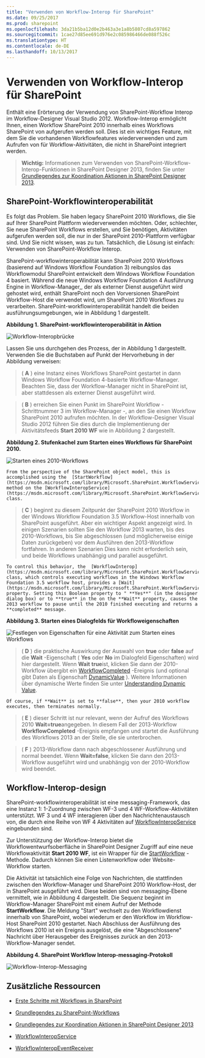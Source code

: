 ```yaml
---
title: "Verwenden von Workflow-Interop für SharePoint"
ms.date: 09/25/2017
ms.prod: sharepoint
ms.openlocfilehash: 3da21b5ba12d0e2b463a3e1a8b5807cd8a597862
ms.sourcegitcommit: 1cae27d85ee691d976e2c085986466de088f526c
ms.translationtype: HT
ms.contentlocale: de-DE
ms.lasthandoff: 10/13/2017
---
```

# <a name="use-workflow-interop-for-sharepoint"></a>Verwenden von Workflow-Interop für SharePoint
Enthält eine Erörterung der Verwendung von SharePoint-Workflow Interop im Workflow-Designer Visual Studio 2012. Workflow-Interop ermöglicht Ihnen, einen Workflow SharePoint 2010 innerhalb eines Workflows SharePoint von aufgerufen werden soll. Dies ist ein wichtiges Feature, mit dem Sie die vorhandenen Workflowfeatures wiederverwenden und zum Aufrufen von für Workflow-Aktivitäten, die nicht in SharePoint integriert werden.

  
    
    


> **Wichtig:** Informationen zum Verwenden von SharePoint-Workflow-Interop-Funktionen in SharePoint Designer 2013, finden Sie unter  [Grundlegendes zur Koordination Aktionen in SharePoint Designer 2013](understanding-coordination-actions-in-sharepoint-designer.md). 
  
    
    


## <a name="sharepoint-workflow-interop"></a>SharePoint-Workflowinteroperabilität
<a name="bkm_interop"> </a>

Es folgt das Problem. Sie haben legacy SharePoint 2010 Workflows, die Sie auf Ihrer SharePoint Plattform wiederverwenden möchten. Oder, schlechter, Sie neue SharePoint Workflows erstellen, und Sie benötigen, Aktivitäten aufgerufen werden soll, die nur in der SharePoint 2010-Plattform verfügbar sind. Und Sie nicht wissen, was zu tun. Tatsächlich, die Lösung ist einfach: Verwenden von SharePoint-Workflow Interop.
  
    
    
SharePoint-workflowinteroperabilität kann SharePoint 2010 Workflows (basierend auf Windows Workflow Foundation 3) reibungslos das Workflowmodul SharePoint entwickelt dem Windows Workflow Foundation 4 basiert. Während die neue Windows Workflow Foundation 4 Ausführung Engine in Workflow-Manager,, der als externer Dienst ausgeführt wird gehostet wird, enthält SharePoint noch den Vorversionen SharePoint Workflow-Host die verwendet wird, um SharePoint 2010 Workflows zu verarbeiten. SharePoint-workflowinteroperabilität handelt die beiden ausführungsumgebungen, wie in Abbildung 1 dargestellt.
  
    
    

**Abbildung 1. SharePoint-workflowinteroperabilität in Aktion**

  
    
    

  
    
    
![Workflow-Interopbrücke](../images/wfInteropBridge.png)
  
    
    
Lassen Sie uns durchgehen des Prozess, der in Abbildung 1 dargestellt. Verwenden Sie die Buchstaben auf Punkt der Hervorhebung in der Abbildung verweisen:
  
    
    


  
    
    
> ( **A** ) eine Instanz eines Workflows SharePoint gestartet in dann Windows Workflow Foundation 4-basierte Workflow-Manager. Beachten Sie, dass der Workflow-Manager nicht in SharePoint ist, aber stattdessen als externer Dienst ausgeführt wird.
    
  

  
    
    
> ( **B** ) erreichen Sie einen Punkt im SharePoint Workflow - Schrittnummer 3 im Workflow-Manager -, an den Sie einen Workflow SharePoint 2010 aufrufen möchten. In der Workflow-Designer Visual Studio 2012 führen Sie dies durch die Implementierung der Aktivitätsfeeds **Start 2010 WF** wie in Abbildung 2 dargestellt.
    
   **Abbildung 2. Stufenkachel zum Starten eines Workflows für SharePoint 2010.**

  

  ![Starten eines 2010-Workflows](../images/wfInterop_Stage1.png)
  

    
    
    From the perspective of the SharePoint object model, this is accomplished using the  [StartWorkflow](https://msdn.microsoft.com/library/Microsoft.SharePoint.WorkflowServices.WorkflowInteropService.StartWorkflow.aspx) method on the [WorkflowInteropService](https://msdn.microsoft.com/library/Microsoft.SharePoint.WorkflowServices.WorkflowInteropService.aspx) class.
    
  

  
    
    
> ( **C** ) beginnt zu diesem Zeitpunkt der SharePoint 2010 Workflow in der Windows Workflow Foundation 3.5 Workflow-Host innerhalb von SharePoint ausgeführt. Aber ein wichtiger Aspekt angezeigt wird. In einigen Szenarien sollten Sie den Workflow 2013 warten, bis des 2010-Workflows, bis Sie abgeschlossen (und möglicherweise einige Daten zurückgeben) vor dem Ausführen den 2013-Workflow fortfahren. In anderen Szenarien Dies kann nicht erforderlich sein, und beide Workflows unabhängig und parallel ausgeführt.
    
    To control this behavior, the  [WorkflowInterop](https://msdn.microsoft.com/library/Microsoft.SharePoint.WorkflowServices.Activities.WorkflowInterop.aspx) class, which controls executing workflows in the Windows Workflow Foundation 3.5 workflow host, provides a [Wait](https://msdn.microsoft.com/library/Microsoft.SharePoint.WorkflowServices.Activities.WorkflowInterop.Wait.aspx) property. Setting this Boolean property to " **Yes**" (in the designer dialog box) or to **true** in the on the **Wait** property, causes the 2013 workflow to pause until the 2010 finished executing and returns a **completed** message.
    
    
    

   **Abbildung 3. Starten eines Dialogfelds für Workfloweigenschaften**

  

  ![Festlegen von Eigenschaften für eine Aktivität zum Starten eines Workflows](../images/wfInterop_.png)
  

  

  

  
    
    
> ( **D** ) die praktische Auswirkung der Auswahl von **true** oder **false** auf die **Wait** -Eigenschaft ( **Yes** oder **No** im Dialogfeld Eigenschaften) wird hier dargestellt. Wenn **Wait** **true**ist, klicken Sie dann der 2010-Workflow übergibt ein  [WorkflowCompleted](https://msdn.microsoft.com/library/Microsoft.SharePoint.WorkflowServices.WorkflowInteropEventReceiver.WorkflowCompleted.aspx) -Ereignis (und optional gibt Daten als Eigenschaft [DynamicValue](http://msdn.microsoft.com/library/2af7983b-8357-4e0f-9ba9-dfdeed05a8a7.aspx) ). Weitere Informationen über dynamische Werte finden Sie unter [Understanding Dynamic Value](http://msdn.microsoft.com/library/c5702628-9625-4d19-95c5-13923e91fea1.aspx).
    
    Of course, if **Wait** is set to **false**, then your 2010 workflow executes, then terminates normally.
    
  

  
    
    
> ( **E** ) dieser Schritt ist nur relevant, wenn der Aufruf des Workflows 2010 **Wait=true**angegeben. In diesem Fall der 2013-Workflow **WorkflowCompleted** -Ereignis empfangen und startet die Ausführung des Workflows 2013 an der Stelle, die sie unterbrochen.
    
  

  
    
    
> ( **F** ) 2013-Workflow dann nach abgeschlossener Ausführung und normal beendet. Wenn **Wait=false**, klicken Sie dann den 2013-Workflow ausgeführt wird und unabhängig von der 2010-Workflow wird beendet. 
    
  

## <a name="workflow-interop-design"></a>Workflow-Interop-design
<a name="bkm_interopDesign"> </a>

SharePoint-workflowinteroperabilität ist eine messaging-Framework, das eine Instanz 1: 1-Zuordnung zwischen WF-3 und 4 WF-Workflow-Aktivitäten unterstützt. WF 3 und 4 WF interagieren über den Nachrichtenaustausch von, die durch eine Reihe von WF 4 Aktivitäten auf  [WorkflowInteropService](https://msdn.microsoft.com/library/Microsoft.SharePoint.WorkflowServices.WorkflowInteropService.aspx) eingebunden sind.
  
    
    
Zur Unterstützung der Workflow-Interop bietet die Workflowentwurfsoberfläche in SharePoint Designer Zugriff auf eine neue Workflowaktivität **Start 2010 WF**, ist ein Wrapper für die  [StartWorkflow](https://msdn.microsoft.com/library/Microsoft.SharePoint.WorkflowServices.WorkflowInteropService.StartWorkflow.aspx) -Methode. Dadurch können Sie einen Listenworkflow oder Website-Workflow starten.
  
    
    
Die Aktivität ist tatsächlich eine Folge von Nachrichten, die stattfinden zwischen den Workflow-Manager und SharePoint 2010 Workflow-Host, der in SharePoint ausgeführt wird. Diese beiden sind von messaging-Ebene vermittelt, wie in Abbildung 4 dargestellt. Die Sequenz beginnt im Workflow-Manager SharePoint mit einem Aufruf der Methode **StartWorkflow**. Die Meldung "Start" wechselt zu den Workflowdienst innerhalb von SharePoint, wobei wiederum er den Workflow im Workflow-Host SharePoint 2010 gestartet. Nach Abschluss der Ausführung des Workflows 2010 ist ein Ereignis ausgelöst, die eine "Abgeschlossene" Nachricht über Herausgeber des Ereignisses zurück an den 2013-Workflow-Manager sendet.
  
    
    

**Abbildung 4. SharePoint Workflow Interop-messaging-Protokoll**

  
    
    

  
    
    
![Workflow-Interop-Messaging](../images/wfInteropMessaging.png)
  
    
    

  
    
    

  
    
    

## <a name="additional-resources"></a>Zusätzliche Ressourcen
<a name="bk_addresources"> </a>


-  [Erste Schritte mit Workflows in SharePoint](get-started-with-workflows-in-sharepoint.md)
    
  
-  [Grundlegendes zu SharePoint-Workflows](sharepoint-workflow-fundamentals.md)
    
  
-  [Grundlegendes zur Koordination Aktionen in SharePoint Designer 2013](understanding-coordination-actions-in-sharepoint-designer.md)
    
  
-  [WorkflowInteropService](https://msdn.microsoft.com/library/Microsoft.SharePoint.WorkflowServices.WorkflowInteropService.aspx)
    
  
-  [WorkflowInteropEventReceiver](https://msdn.microsoft.com/library/Microsoft.SharePoint.WorkflowServices.WorkflowInteropEventReceiver.aspx)
    
  

  
    
    

